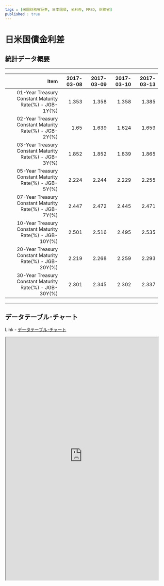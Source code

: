 ```yaml
--- 
tags : [米国財務省証券, 日本国債, 金利差, FRED, 財務省] 
published : true
---
```

# 日米国債金利差
## 統計データ概要

***


|                                                    Item| 2017-03-08| 2017-03-09| 2017-03-10| 2017-03-13|
|-------------------------------------------------------:|----------:|----------:|----------:|----------:|
|  01-Year Treasury Constant Maturity Rate(%) - JGB-1Y(%)|      1.353|      1.358|      1.358|      1.385|
|  02-Year Treasury Constant Maturity Rate(%) - JGB-2Y(%)|       1.65|      1.639|      1.624|      1.659|
|  03-Year Treasury Constant Maturity Rate(%) - JGB-3Y(%)|      1.852|      1.852|      1.839|      1.865|
|  05-Year Treasury Constant Maturity Rate(%) - JGB-5Y(%)|      2.224|      2.244|      2.229|      2.255|
|  07-Year Treasury Constant Maturity Rate(%) - JGB-7Y(%)|      2.447|      2.472|      2.445|      2.471|
| 10-Year Treasury Constant Maturity Rate(%) - JGB-10Y(%)|      2.501|      2.516|      2.495|      2.535|
| 20-Year Treasury Constant Maturity Rate(%) - JGB-20Y(%)|      2.219|      2.268|      2.259|      2.293|
| 30-Year Treasury Constant Maturity Rate(%) - JGB-30Y(%)|      2.301|      2.345|      2.302|      2.337|


***
	
## データテーブル･チャート
Link - [データテーブル･チャート](http://knowledgevault.saecanet.com/charts/am-consulting.co.jp-DGSversusJGB.html)
<iframe src="http://knowledgevault.saecanet.com/charts/am-consulting.co.jp-DGSversusJGB.html" width="100%" height="800px"></iframe>